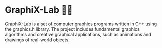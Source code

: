# GraphiX-Lab 🎨🚀

GraphiX-Lab is a set of computer graphics programs written in C++ using the graphics.h library. The project includes fundamental graphics algorithms and creative graphical applications, such as animations and drawings of real-world objects.
